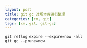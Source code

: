```yaml
---
layout: post
title: git gc 对版本库进行整理
categories: [cm, git]
tags: [cm, git, git-gc]
---
```


```
git reflog expire --expire=now -all
git gc --prune=now
```

